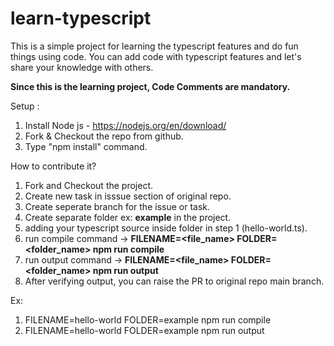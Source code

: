 # learn-typescript
This is a simple project for learning the typescript features and do fun things using code.
You can add code with typescript features and let's share your knowledge with others. 

**Since this is the learning project, Code Comments are mandatory.**

Setup :
1. Install Node js - https://nodejs.org/en/download/
2. Fork & Checkout the repo from github.
3. Type "npm install" command.

How to contribute it?
1. Fork and Checkout the project.
2. Create new task in isssue section of original repo. 
3. Create seperate branch for the issue or task.
4. Create separate folder ex: **example** in the project.
5. adding your typescript source inside folder in step 1 (hello-world.ts).
6. run compile command -> **FILENAME=<file_name> FOLDER=<folder_name> npm run compile**
7. run output command ->  **FILENAME=<file_name> FOLDER=<folder_name> npm run output**
8. After verifying output, you can raise the PR to original repo main branch. 

Ex:  
1. FILENAME=hello-world FOLDER=example npm run compile
2. FILENAME=hello-world FOLDER=example npm run output
